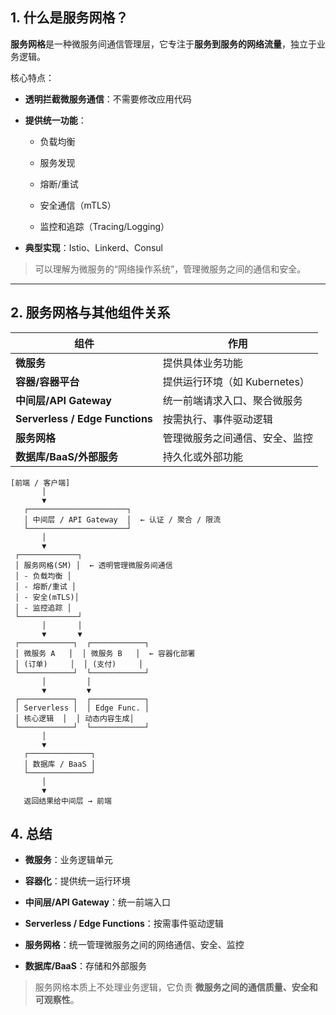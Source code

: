 ## 1. **什么是服务网格？**

**服务网格**是一种微服务间通信管理层，它专注于**服务到服务的网络流量**，独立于业务逻辑。

核心特点：

- **透明拦截微服务通信**：不需要修改应用代码
    
- **提供统一功能**：
    
    - 负载均衡
        
    - 服务发现
        
    - 熔断/重试
        
    - 安全通信（mTLS）
        
    - 监控和追踪（Tracing/Logging）
        
- **典型实现**：Istio、Linkerd、Consul
    

> 可以理解为微服务的“网络操作系统”，管理微服务之间的通信和安全。

---

## 2. **服务网格与其他组件关系**

|组件|作用|
|---|---|
|**微服务**|提供具体业务功能|
|**容器/容器平台**|提供运行环境（如 Kubernetes）|
|**中间层/API Gateway**|统一前端请求入口、聚合微服务|
|**Serverless / Edge Functions**|按需执行、事件驱动逻辑|
|**服务网格**|管理微服务之间通信、安全、监控|
|**数据库/BaaS/外部服务**|持久化或外部功能|


```
[前端 / 客户端]
       │
       ▼
   ┌──────────────────────┐
   │ 中间层 / API Gateway  │  ← 认证 / 聚合 / 限流
   └──────────────────────┘
       │
       ▼
 ┌─────────────┐
 │ 服务网格(SM) │  ← 透明管理微服务间通信
 │ - 负载均衡 │
 │ - 熔断/重试 │
 │ - 安全(mTLS)│
 │ - 监控追踪 │
 └─────────────┘
       │       │
       ▼       ▼
 ┌────────────┐  ┌────────────┐
 │ 微服务 A   │  │ 微服务 B   │  ← 容器化部署
 │ (订单)     │  │ (支付)     │
 └────────────┘  └────────────┘
       │         │
       ▼         ▼
 ┌────────────┐  ┌────────────┐
 │ Serverless │  │ Edge Func. │
 │ 核心逻辑  │  │ 动态内容生成│
 └────────────┘  └────────────┘
       │
       ▼
   ┌──────────────┐
   │ 数据库 / BaaS │
   └──────────────┘
       │
       ▼
   返回结果给中间层 → 前端

```

## 4. **总结**

- **微服务**：业务逻辑单元
    
- **容器化**：提供统一运行环境
    
- **中间层/API Gateway**：统一前端入口
    
- **Serverless / Edge Functions**：按需事件驱动逻辑
    
- **服务网格**：统一管理微服务之间的网络通信、安全、监控
    
- **数据库/BaaS**：存储和外部服务
    

> 服务网格本质上不处理业务逻辑，它负责 **微服务之间的通信质量、安全和可观察性**。